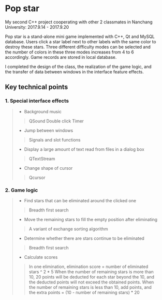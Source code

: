 # Pop star
My second C++ project cooperating with other 2 classmates in Nanchang University: 2017.9.14 - 2017.9.20

Pop star is a stand-alone mini game implemented with C++, Qt and MySQL database. Users click a star label next to other labels with the same color to destroy these stars. Three different difficulty modes can be selected and the number of colors in these three modes increases from 4 to 6 accordingly. Game records are stored in local database.

I completed the design of the class, the realization of the game logic, and the transfer of data between windows in the interface feature effects.

## Key technical points
### 1. Special interface effects
> * Background music
> > QSound
> > Double click
> > Timer
> * Jump between windows
> > Signals and slot functions
> * Display a large amount of text read from files in a dialog box
> > QTextStream
> * Change shape of cursor
> > Qcursor
### 2. Game logic
> * Find stars that can be eliminated around the clicked one
> > Breadth first search
> * Move the remaining stars to fill the empty position after eliminating
> > A variant of exchange sorting algorithm
> * Determine whether there are stars continue to be eliminated
> > Breadth first search
> * Calculate scores
> > In one elimination, elimination score = number of eliminated stars ^ 2 * 5
> > When the number of remaining stars is more than 10, 20 points will be deducted for each star beyond the 10, and the deducted points will not exceed the obtained points.
> > When the number of remaining stars is less than 10, add points, and the extra points = (10 - number of remaining stars) * 20
